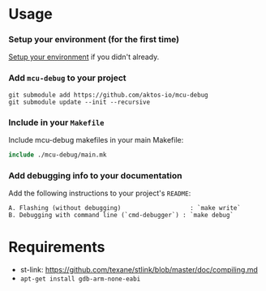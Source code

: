 
# Usage

### Setup your environment (for the first time)
[Setup your environment](./setup-environment.md) if you didn't already.


### Add `mcu-debug` to your project

```
git submodule add https://github.com/aktos-io/mcu-debug
git submodule update --init --recursive
```

### Include in your `Makefile`

Include mcu-debug makefiles in your main Makefile:

```mk
include ./mcu-debug/main.mk
```

### Add debugging info to your documentation

Add the following instructions to your project's `README`:

```
A. Flashing (without debugging)                   : `make write`
B. Debugging with command line (`cmd-debugger`) : `make debug`
```

# Requirements 

* st-link: https://github.com/texane/stlink/blob/master/doc/compiling.md
* `apt-get install gdb-arm-none-eabi`
